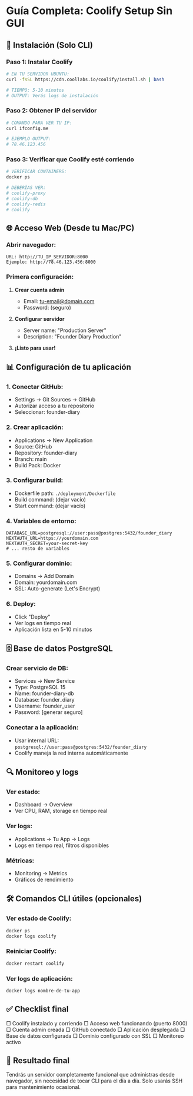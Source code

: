 # Guía Completa: Coolify Setup Sin GUI

## 🚀 Instalación (Solo CLI)

### Paso 1: Instalar Coolify
```bash
# EN TU SERVIDOR UBUNTU:
curl -fsSL https://cdn.coollabs.io/coolify/install.sh | bash

# TIEMPO: 5-10 minutos
# OUTPUT: Verás logs de instalación
```

### Paso 2: Obtener IP del servidor
```bash
# COMANDO PARA VER TU IP:
curl ifconfig.me

# EJEMPLO OUTPUT:
# 78.46.123.456
```

### Paso 3: Verificar que Coolify esté corriendo
```bash
# VERIFICAR CONTAINERS:
docker ps

# DEBERÍAS VER:
# coolify-proxy
# coolify-db  
# coolify-redis
# coolify
```

## 🌐 Acceso Web (Desde tu Mac/PC)

### Abrir navegador:
```
URL: http://TU_IP_SERVIDOR:8000
Ejemplo: http://78.46.123.456:8000
```

### Primera configuración:
1. **Crear cuenta admin**
   - Email: tu-email@domain.com
   - Password: (seguro)
   
2. **Configurar servidor**
   - Server name: "Production Server"
   - Description: "Founder Diary Production"
   
3. **¡Listo para usar!**

## 📊 Configuración de tu aplicación

### 1. Conectar GitHub:
- Settings → Git Sources → GitHub
- Autorizar acceso a tu repositorio
- Seleccionar: founder-diary

### 2. Crear aplicación:
- Applications → New Application
- Source: GitHub
- Repository: founder-diary
- Branch: main
- Build Pack: Docker

### 3. Configurar build:
- Dockerfile path: `./deployment/Dockerfile`
- Build command: (dejar vacío)
- Start command: (dejar vacío)

### 4. Variables de entorno:
```env
DATABASE_URL=postgresql://user:pass@postgres:5432/founder_diary
NEXTAUTH_URL=https://yourdomain.com
NEXTAUTH_SECRET=your-secret-key
# ... resto de variables
```

### 5. Configurar dominio:
- Domains → Add Domain
- Domain: yourdomain.com
- SSL: Auto-generate (Let's Encrypt)

### 6. Deploy:
- Click "Deploy"
- Ver logs en tiempo real
- Aplicación lista en 5-10 minutos

## 🗄️ Base de datos PostgreSQL

### Crear servicio de DB:
- Services → New Service
- Type: PostgreSQL 15
- Name: founder-diary-db
- Database: founder_diary
- Username: founder_user
- Password: [generar seguro]

### Conectar a la aplicación:
- Usar internal URL: `postgresql://user:pass@postgres:5432/founder_diary`
- Coolify maneja la red interna automáticamente

## 🔍 Monitoreo y logs

### Ver estado:
- Dashboard → Overview
- Ver CPU, RAM, storage en tiempo real

### Ver logs:
- Applications → Tu App → Logs
- Logs en tiempo real, filtros disponibles

### Métricas:
- Monitoring → Metrics
- Gráficos de rendimiento

## 🛠️ Comandos CLI útiles (opcionales)

### Ver estado de Coolify:
```bash
docker ps
docker logs coolify
```

### Reiniciar Coolify:
```bash
docker restart coolify
```

### Ver logs de aplicación:
```bash
docker logs nombre-de-tu-app
```

## ✅ Checklist final

□ Coolify instalado y corriendo
□ Acceso web funcionando (puerto 8000)
□ Cuenta admin creada
□ GitHub conectado
□ Aplicación desplegada
□ Base de datos configurada
□ Dominio configurado con SSL
□ Monitoreo activo

## 🎯 Resultado final

Tendrás un servidor completamente funcional que administras desde navegador, sin necesidad de tocar CLI para el día a día. Solo usarás SSH para mantenimiento ocasional.
